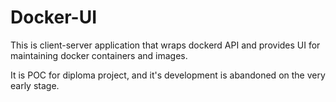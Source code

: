 # Docker-UI

This is client-server application that wraps dockerd API and provides UI for maintaining docker containers and images.

It is POC for diploma project, and it's development is abandoned on the very early stage.
